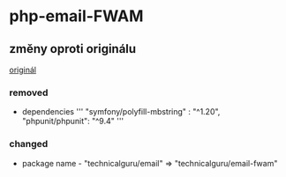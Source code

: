 # php-email-FWAM

## změny oproti originálu

[originál](https://github.com/technicalguru/php-email)

### removed
 - dependencies
'''
		"symfony/polyfill-mbstring" : "^1.20",
		"phpunit/phpunit": "^9.4"
'''


### changed

 - package name - "technicalguru/email" => "technicalguru/email-fwam"

